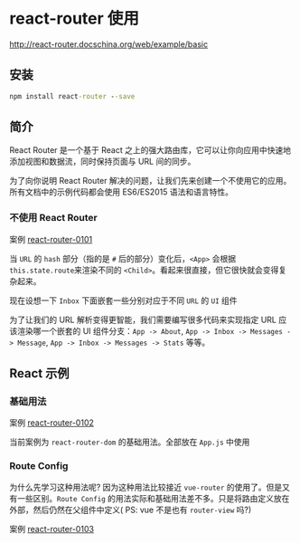 # react-router 使用

http://react-router.docschina.org/web/example/basic

## 安装

```cmd
npm install react-router --save
```

## 简介

React Router 是一个基于 React 之上的强大路由库，它可以让你向应用中快速地添加视图和数据流，同时保持页面与 URL 间的同步。

为了向你说明 React Router 解决的问题，让我们先来创建一个不使用它的应用。所有文档中的示例代码都会使用 ES6/ES2015 语法和语言特性。

### 不使用 React Router

案例 [react-router-0101](https://github.com/Jesonhu/react-study/tree/master/demos/react-router-0101)

当 `URL` 的 `hash` 部分（指的是 `#` 后的部分）变化后，`<App>` 会根据 `this.state.route`来渲染不同的 `<Child>`。看起来很直接，但它很快就会变得复杂起来。

现在设想一下 `Inbox` 下面嵌套一些分别对应于不同 `URL` 的 `UI` 组件

为了让我们的 URL 解析变得更智能，我们需要编写很多代码来实现指定 URL 应该渲染哪一个嵌套的 UI 组件分支：`App -> About`, `App -> Inbox -> Messages -> Message`, `App -> Inbox -> Messages -> Stats` 等等。

## React 示例

### 基础用法

案例 [react-router-0102](https://github.com/Jesonhu/react-study/tree/master/demos/react-router-0102)

当前案例为 `react-router-dom` 的基础用法。全部放在 `App.js` 中使用

### Route Config

为什么先学习这种用法呢? 因为这种用法比较接近 `vue-router` 的使用了。但是又有一些区别。`Route Config` 的用法实际和基础用法差不多。只是将路由定义放在外部，然后仍然在父组件中定义( PS: vue 不是也有 `router-view` 吗?)

案例 [react-router-0103](https://github.com/Jesonhu/react-study/tree/master/demos/react-router-0103)